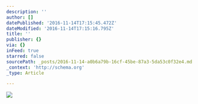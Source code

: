 ```yaml
---
description: ''
author: []
datePublished: '2016-11-14T17:15:45.472Z'
dateModified: '2016-11-14T17:15:16.795Z'
title: ''
publisher: {}
via: {}
inFeed: true
starred: false
sourcePath: _posts/2016-11-14-a0b6a79b-16cf-45be-87a3-5da53c0f32e4.md
_context: 'http://schema.org'
_type: Article

---
```

![](https://the-grid-user-content.s3-us-west-2.amazonaws.com/a7ce8285-7577-4610-a9c0-d79c6aa9234d.jpg)